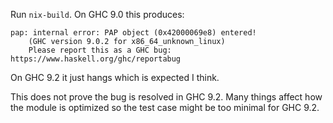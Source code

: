 Run `nix-build`. On GHC 9.0 this produces:

    pap: internal error: PAP object (0x42000069e8) entered!
        (GHC version 9.0.2 for x86_64_unknown_linux)
        Please report this as a GHC bug:  https://www.haskell.org/ghc/reportabug
        
On GHC 9.2 it just hangs which is expected I think.

This does not prove the bug is resolved in GHC 9.2. Many things affect how the
module is optimized so the test case might be too minimal for GHC 9.2.
